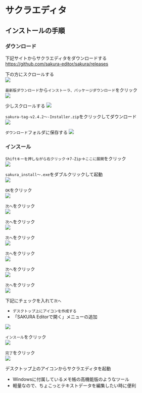 # サクラエディタ

## インストールの手順

### ダウンロード

下記サイトからサクラエディタをダウンロードする  
https://github.com/sakura-editor/sakura/releases

下の方にスクロールする  
![](images/001.png)

`最新版ダウンロード`から`インストーラ、パッケージダウンロード`をクリック  
![](images/002.png)

少しスクロールする
![](images/003.png)

`sakura-tag-v2.4.2～-Installer.zip`をクリックしてダウンロード  
![](images/004.png)

`ダウンロード`フォルダに保存する
![](images/005.png)

### インスール

`Shiftキーを押しながら右クリック`→`7-Zip`→`ここに展開`をクリック  
![](images/006.png)

`sakura_install～.exe`をダブルクリックして起動  
![](images/007.png)

`OK`をクリック  
![](images/008.png)

`次へ`をクリック  
![](images/009.png)

`次へ`をクリック  
![](images/010.png)

`次へ`をクリック  
![](images/011.png)

`次へ`をクリック  
![](images/012.png)

`次へ`をクリック  
![](images/013.png)

`次へ`をクリック  
![](images/014.png)

下記にチェックを入れて`次へ`
- `デスクトップ上にアイコンを作成する`
- 「SAKURA Editorで開く」メニューの追加

![](images/016.png)

`インスール`をクリック  
![](images/017.png)

`完了`をクリック  
![](images/018.png)

デスクトップ上のアイコンからサクラエディタを起動

- Windowsに付属しているメモ帳の高機能版のようなツール
- 軽量なので、ちょこっとテキストデータを編集したい時に便利
